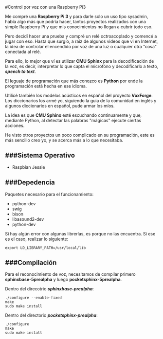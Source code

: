 #Control por voz con una Raspberry Pi3

Me compré una **Raspberry Pi 3** y para darle solo un uso tipo sysadmin, había algo más que podría hacer, tantos proyectos realizados con una simple Raspberry Pi y que mis conocimientos no llegan a cubrir todo eso.

Pero decidí hacer una prueba y compré un relé octroacoplado y comencé a jugar con eso. Hasta que surgío, a raíz de algunos videos que vi en Internet, la idea de controlar el encendido por voz de una luz o cualquier otra "cosa" conectada al relé.

Para ello, lo mejor que ví es utilizar **CMU Sphinx** para la decodificación de la voz, es decir, interpretar lo que capta el microfóno y decodificarlo a texto, ***speech to text***. 

El leguaje de programación que más conozco es **Python** por ende la programación está hecha en ese idioma.

Utilicé también los modelos acústicos en español del proyecto **VoxForge**. Los diccionarios los armé yo, siguiendo la guia de la comunidad en inglés y algunos diccionarios en español, pude armar los míos.

La idea es que **CMU Sphinx** esté escuchando continuamente y que, mediante Python, al detectar las palabras "mágicas" ejecute ciertas acciones.

He visto otros proyectos un poco complicado en su programación, este es más sencillo creo yo, y se acerca más a lo que necesitaba.

###Sistema Operativo
----
* Raspbian Jessie

###Depedencia
----

Paquetes necesario para el funcionamiento:

* python-dev
* swig
* bison
* libasound2-dev
* python-dev

Si hay algún error con algunas librerías, es porque no las encuentra. Si ese es el caso, realizar lo siguiente:

	export LD_LIBRARY_PATH=/usr/local/lib

###Compilación
----
Para el reconocimiento de voz, necesitamos de compilar primero **sphinxbase-5prealpha** y luego **pocketsphinx-5prealpha**.

Dentro del direcotrio ***sphinxbase-prealpha***:

	./configure --enable-fixed
	make
	sudo make install

Dentro del directorio ***pocketsphinx-prealpha***: 

	./configure
	make
	sudo make install

